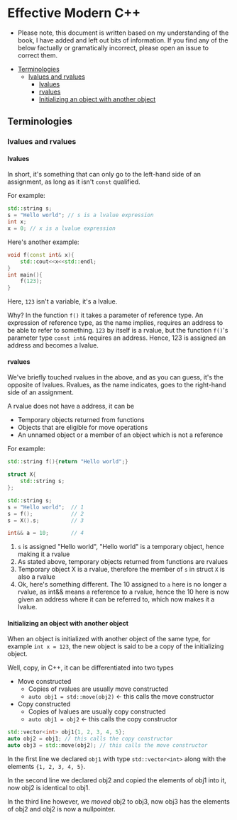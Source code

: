 # Effective Modern C++

- Please note, this document is written based on my understanding of the book, I have added and left out bits of information. If you find any of the below factually or gramatically incorrect, please open an issue to correct them.

<!-- vim-markdown-toc GFM -->

* [Terminologies](#terminologies)
	* [lvalues and rvalues](#lvalues-and-rvalues)
		* [lvalues](#lvalues)
		* [rvalues](#rvalues)
		* [Initializing an object with another object](#initializing-an-object-with-another-object)

<!-- vim-markdown-toc -->

## Terminologies
### lvalues and rvalues
#### lvalues
In short, it's something that can only go to the left-hand side of an assignment, as long as it isn't `const` qualified.

For example:
```cpp
std::string s;
s = "Hello world"; // s is a lvalue expression
int x;
x = 0; // x is a lvalue expression
```

Here's another example:
```cpp
void f(const int& x){
	std::cout<<x<<std::endl;
}
int main(){
	f(123);
}
```
Here, `123` isn't a variable, it's a lvalue. 

Why? In the function `f()` it takes a parameter of reference type. An expression of reference type, as the name implies, requires an address to be able to refer to something. `123` by itself is a rvalue, but the function `f()`'s parameter type `const int&` requires an address. Hence, 123 is assigned an address and becomes a lvalue.

#### rvalues
We've briefly touched rvalues in the above, and as you can guess, it's the opposite of lvalues. Rvalues, as the name indicates, goes to the right-hand side of an assignment.

A rvalue does not have a address, it can be
- Temporary objects returned from functions
- Objects that are eligible for move operations
- An unnamed object or a member of an object which is not a reference

For example:
```cpp
std::string f(){return "Hello world";}

struct X{
	std::string s;
};

std::string s;
s = "Hello world"; 	// 1
s = f();			// 2
s = X().s;			// 3

int&& a = 10; 		// 4
```
1. `s` is assigned "Hello world", "Hello world" is a temporary object, hence making it a rvalue
2. As stated above, temporary objects returned from functions are rvalues
3. Temporary object X is a rvalue, therefore the member of `s` in struct `X` is also a rvalue
4. Ok, here's something different. The 10 assigned to `a` here is no longer a rvalue, as int&& means a reference to a rvalue, hence the 10 here is now given an address where it can be referred to, which now makes it a lvalue.

#### Initializing an object with another object
When an object is initialized with another object of the same type, for example `int x = 123`, the new object is said to be a copy of the initializing object. 

Well, copy, in C++, it can be differentiated into two types
- Move constructed
	- Copies of rvalues are usually move constructed
	- `auto obj1 = std::move(obj2)` <- this calls the move constructor
- Copy constructed
	- Copies of lvalues are usually copy constructed
	- `auto obj1 = obj2` <- this calls the copy constructor

```cpp
std::vector<int> obj1{1, 2, 3, 4, 5};
auto obj2 = obj1; // this calls the copy constructor
auto obj3 = std::move(obj2); // this calls the move constructor
```
In the first line we declared `obj1` with type `std::vector<int>` along with the elements `{1, 2, 3, 4, 5}`.

In the second line we declared obj2 and copied the elements of obj1 into it, now obj2 is identical to obj1.

In the third line however, we *moved* obj2 to obj3, now obj3 has the elements of obj2 and obj2 is now a nullpointer.

